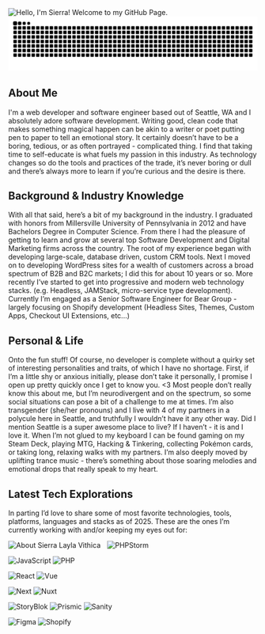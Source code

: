 <img src="https://a-us.storyblok.com/f/1017811/1920x900/0bf23e18aa/github-sierra-hero.jpg" alt="Hello, I'm Sierra! Welcome to my GitHub Page."/>

<img src="https://raw.githubusercontent.com/sierra-vithica/sierra-vithica/refs/heads/output/snake.svg" alt="Snake animation" />

## About Me
I'm a web developer and software engineer based out of Seattle, WA and I absolutely adore software development. Writing good, clean code that makes something magical happen can be akin to a writer or poet putting pen to paper to tell an emotional story. It certainly doesn’t have to be a boring, tedious, or as often portrayed - complicated thing. I find that taking time to self-educate is what fuels my passion in this industry. As technology changes so do the tools and practices of the trade, it’s never boring or dull and there’s always more to learn if you’re curious and the desire is there. 

## Background & Industry Knowledge
With all that said, here’s a bit of my background in the industry. I graduated with honors from Millersville University of Pennsylvania in 2012 and have Bachelors Degree in Computer Science. From there I had the pleasure of getting to learn and grow at several top Software Development and Digital Marketing firms across the country. The root of my experience began with developing large-scale, database driven, custom CRM tools. Next I moved on to developing WordPress sites for a wealth of customers across a broad spectrum of B2B and B2C markets; I did this for about 10 years or so. More recently I’ve started to get into progressive and modern web technology stacks. (e.g. Headless, JAMStack, micro-service type development). Currently I’m engaged as a Senior Software Engineer for Bear Group - largely focusing on Shopify development (Headless Sites, Themes, Custom Apps, Checkout UI Extensions, etc...)

## Personal & Life
Onto the fun stuff! Of course, no developer is complete without a quirky set of interesting personalities and traits, of which I have no shortage. First, if I’m a little shy or anxious initially, please don’t take it personally, I promise I open up pretty quickly once I get to know you. <3 Most people don’t really know this about me, but I’m neurodivergent and on the spectrum, so some social situations can pose a bit of a challenge to me at times. I’m also transgender (she/her pronouns) and I live with 4 of my partners in a polycule here in Seattle, and truthfully I wouldn’t have it any other way. Did I mention Seattle is a super awesome place to live? If I haven’t - it is and I love it. When I’m not glued to my keyboard I can be found gaming on my Steam Deck, playing MTG, Hacking & Tinkering, collecting Pokémon cards, or taking long, relaxing walks with my partners. I’m also deeply moved by uplifting trance music - there’s something about those soaring melodies and emotional drops that really speak to my heart.

## Latest Tech Explorations
In parting I’d love to share some of most favorite technologies, tools, platforms, languages and stacks as of 2025. These are the ones I’m currently working with and/or keeping my eyes out for:

<img width="200" align="left" src="https://a-us.storyblok.com/f/1017811/568x808/b3ff09ab63/github-sierra-about.png" alt="About Sierra Layla Vithica"/> 

![PHPStorm](https://img.shields.io/badge/PHPStorm-IDE-8e7abe?style=for-the-badge&logo=phpstorm) 

![JavaScript](https://img.shields.io/badge/JavaScript-Language-F7DF1E?style=for-the-badge&logo=javascript)
![PHP](https://img.shields.io/badge/PHP-Language-777BB4?style=for-the-badge&logo=php) 

![React](https://img.shields.io/badge/React-Framework-61DAFB?style=for-the-badge&logo=react) 
![Vue](https://img.shields.io/badge/Vue-Framework-4FC08D?style=for-the-badge&logo=vuedotjs) 

![Next](https://img.shields.io/badge/Next-Meta_Framework-000000?style=for-the-badge&logo=nextdotjs)
![Nuxt](https://img.shields.io/badge/Nuxt-Meta_Framework-00DC82?style=for-the-badge&logo=nuxtdotjs) 

![StoryBlok](https://img.shields.io/badge/StoryBlok-CMS-09B3AF?style=for-the-badge&logo=storyblok) 
![Prismic](https://img.shields.io/badge/Prismic-CMS-5163BA?style=for-the-badge&logo=prismic)
![Sanity](https://img.shields.io/badge/Sanity-CMS-f03f2e?style=for-the-badge) 

![Figma](https://img.shields.io/badge/Figma-Design-F24E1E?style=for-the-badge&logo=figma) 
![Shopify](https://img.shields.io/badge/Shopify-ECommerce-7AB55C?style=for-the-badge&logo=shopify) 

